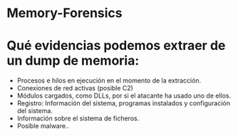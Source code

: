# Memory-Forensics

# Qué evidencias podemos extraer de un dump de memoria:

- Procesos e hilos en ejecución en el momento de la extracción.
- Conexiones de red activas (posible C2)
- Módulos cargados, como DLLs, por si el atacante ha usado uno de ellos.
- Registro: Información del sistema, programas instalados y configuración del sistema.
- Información sobre el sistema de ficheros.
- Posible malware..

